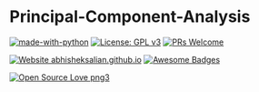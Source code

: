 # Principal-Component-Analysis
[![made-with-python](https://img.shields.io/badge/Made%20with-Python-1f425f.svg)](https://www.python.org/)
[![License: GPL v3](https://img.shields.io/badge/License-GPLv3-blue.svg)](https://www.gnu.org/licenses/gpl-3.0)
[![PRs Welcome](https://img.shields.io/badge/PRs-welcome-brightgreen.svg?style=flat-square)](http://makeapullrequest.com)

[![Website abhisheksalian.github.io](https://img.shields.io/website-up-down-green-red/https/abhisheksalian.github.io/Principal-Component-Analysis.svg)](https://abhisheksalian.github.io/Principal-Component-Analysis/)
[![Awesome Badges](https://img.shields.io/badge/badges-awesome-green.svg)](https://github.com/Naereen/badges)

[![Open Source Love png3](https://badges.frapsoft.com/os/v3/open-source.png?v=103)](https://github.com/ellerbrock/open-source-badges/)
